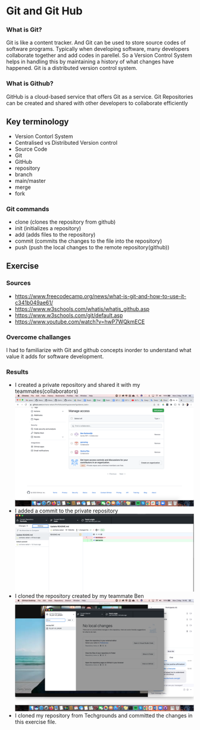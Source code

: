# Git and Git Hub
### What is Git?
Git is like a content tracker. And Git can be used to store source codes of software programs. 
Typically when developing software, many developers collaborate together and add codes in parellel. So a Version Control System helps in handling this by maintaining a history of what changes have happened. Git is a distributed version control system. 

### What is Github?
GitHub is a cloud-based service that offers Git as a service. Git Repositories can be created and shared with other developers to collaborate efficiently

## Key terminology
- Version Contorl System
- Centralised vs Distributed Version control
- Source Code
- Git
- GitHub
- repository
- branch
- main/master
- merge
- fork



### Git commands
- clone (clones the repository from github)
- init (initializes a repository)
- add (adds files to the repository)
- commit (commits the changes to the file into the repository)
- push (push the local changes to the remote repository(github))




## Exercise
### Sources
- https://www.freecodecamp.org/news/what-is-git-and-how-to-use-it-c341b049ae61/
- https://www.w3schools.com/whatis/whatis_github.asp
- https://www.w3schools.com/git/default.asp
- https://www.youtube.com/watch?v=hwP7WQkmECE



### Overcome challanges
I had to familiarize with Git and github concepts inorder to understand what value it adds for software development.
### Results
- I created a private repository and shared it with my teammates(collaborators)
  ![collaborators](../../00_includes/Day1_Git_Markdown/addingAccessToCollaborators.png)
- I added a commit to the private repository
  ![private repo](../../00_includes/Day1_Git_Markdown/CommitToPrivateRepository.png)
- I cloned the repository created by my teammate Ben 
 ![Cloning](../../00_includes/Day1_Git_Markdown/CloneARepositoryFromGithub.png)
- I cloned my repository from Techgrounds and committed the changes in this exercise file.

